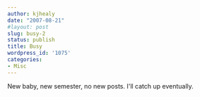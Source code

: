 ```yaml
---
author: kjhealy
date: "2007-08-21"
#layout: post
slug: busy-2
status: publish
title: Busy
wordpress_id: '1075'
categories:
- Misc
---
```


New baby, new semester, no new posts. I'll catch up eventually.
